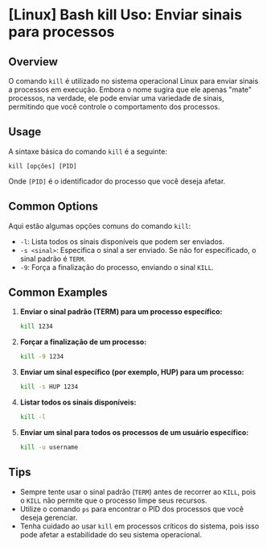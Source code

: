 # [Linux] Bash kill Uso: Enviar sinais para processos

## Overview
O comando `kill` é utilizado no sistema operacional Linux para enviar sinais a processos em execução. Embora o nome sugira que ele apenas "mate" processos, na verdade, ele pode enviar uma variedade de sinais, permitindo que você controle o comportamento dos processos.

## Usage
A sintaxe básica do comando `kill` é a seguinte:

```
kill [opções] [PID]
```

Onde `[PID]` é o identificador do processo que você deseja afetar.

## Common Options
Aqui estão algumas opções comuns do comando `kill`:

- `-l`: Lista todos os sinais disponíveis que podem ser enviados.
- `-s <sinal>`: Especifica o sinal a ser enviado. Se não for especificado, o sinal padrão é `TERM`.
- `-9`: Força a finalização do processo, enviando o sinal `KILL`.

## Common Examples

1. **Enviar o sinal padrão (TERM) para um processo específico:**
   ```bash
   kill 1234
   ```

2. **Forçar a finalização de um processo:**
   ```bash
   kill -9 1234
   ```

3. **Enviar um sinal específico (por exemplo, HUP) para um processo:**
   ```bash
   kill -s HUP 1234
   ```

4. **Listar todos os sinais disponíveis:**
   ```bash
   kill -l
   ```

5. **Enviar um sinal para todos os processos de um usuário específico:**
   ```bash
   kill -u username
   ```

## Tips
- Sempre tente usar o sinal padrão (`TERM`) antes de recorrer ao `KILL`, pois o `KILL` não permite que o processo limpe seus recursos.
- Utilize o comando `ps` para encontrar o PID dos processos que você deseja gerenciar.
- Tenha cuidado ao usar `kill` em processos críticos do sistema, pois isso pode afetar a estabilidade do seu sistema operacional.